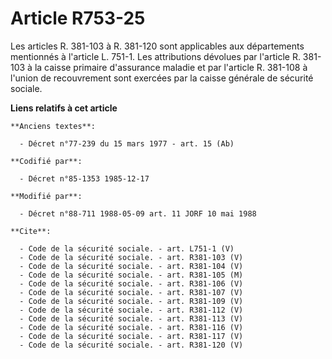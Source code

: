 # Article R753-25

Les articles R. 381-103 à R. 381-120 sont applicables aux départements mentionnés à l'article L. 751-1. Les attributions
dévolues par l'article R. 381-103 à la caisse primaire d'assurance maladie et par l'article R. 381-108 à l'union de
recouvrement sont exercées par la caisse générale de sécurité sociale.

**Liens relatifs à cet article**

	**Anciens textes**:

	  - Décret n°77-239 du 15 mars 1977 - art. 15 (Ab)

	**Codifié par**:

	  - Décret n°85-1353 1985-12-17

	**Modifié par**:

	  - Décret n°88-711 1988-05-09 art. 11 JORF 10 mai 1988

	**Cite**:

	  - Code de la sécurité sociale. - art. L751-1 (V)
	  - Code de la sécurité sociale. - art. R381-103 (V)
	  - Code de la sécurité sociale. - art. R381-104 (V)
	  - Code de la sécurité sociale. - art. R381-105 (M)
	  - Code de la sécurité sociale. - art. R381-106 (V)
	  - Code de la sécurité sociale. - art. R381-107 (V)
	  - Code de la sécurité sociale. - art. R381-109 (V)
	  - Code de la sécurité sociale. - art. R381-112 (V)
	  - Code de la sécurité sociale. - art. R381-113 (V)
	  - Code de la sécurité sociale. - art. R381-116 (V)
	  - Code de la sécurité sociale. - art. R381-117 (V)
	  - Code de la sécurité sociale. - art. R381-120 (V)
